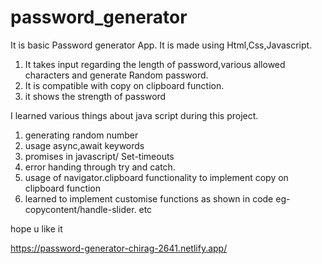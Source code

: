 # password_generator

It is  basic Password generator App. It is made using Html,Css,Javascript.

1) It takes input regarding the length of password,various allowed characters and generate Random password.
2) It is compatible with copy on clipboard function.
3) it shows the strength of password

I learned various things about java script during this project.
1) generating random number
2) usage async,await keywords
3) promises in javascript/ Set-timeouts
4) error handing through try and catch.
5) usage of navigator.clipboard functionality to implement copy on clipboard function
6) learned to implement customise functions as shown in code eg-copycontent/handle-slider. etc


hope u like it



https://password-generator-chirag-2641.netlify.app/
